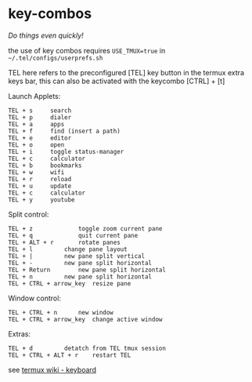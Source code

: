 # key-combos

_Do things even quickly!_

the use of key combos requires `USE_TMUX=true` in `~/.tel/configs/userprefs.sh` 

TEL here refers to the preconfigured [TEL] key button in the termux extra keys bar, this can also be activated with the keycombo [CTRL] + [t]

Launch Applets:
```
TEL + s		search
TEL + p		dialer
TEL + a		apps
TEL + f		find (insert a path)
TEL + e		editor
TEL + o		open
TEL + i		toggle status-manager
TEL + c		calculator
TEL + b		bookmarks
TEL + w		wifi
TEL + r		reload
TEL + u		update
TEL + c		calculator
TEL + y		youtube
```
Split control:
```
TEL + z 			toggle zoom current pane
TEL + q 			quit current pane
TEL + ALT + r 		rotate panes
TEL + l			change pane layout
TEL + |			new pane split vertical
TEL + -			new pane split horizontal
TEL + Return		new pane split horizontal
TEL + n			new pane split horizontal
TEL + CTRL + arrow_key	resize pane
```
Window control:
```
TEL + CTRL + n		new window
TEL + CTRL + arrow_key	change active window
```
Extras:
```
TEL + d			detatch from TEL tmux session
TEL + CTRL + ALT + r 	restart TEL
```

see [termux wiki - keyboard](https://wiki.termux.com/wiki/Touch_Keyboard)
